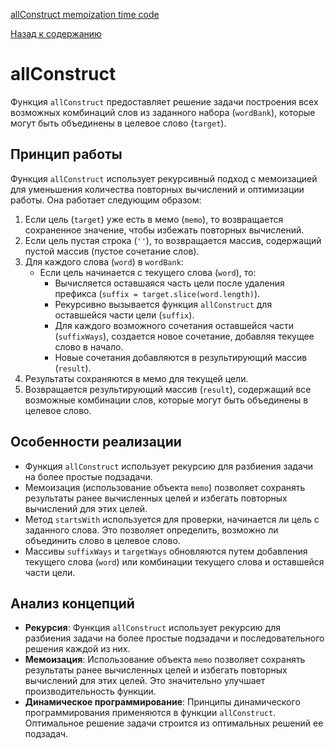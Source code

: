 [allConstruct memoization time code](https://www.youtube.com/watch?v=oBt53YbR9Kk&t=10050s)

[Назад к содержанию](../README.md)

# allConstruct

Функция `allConstruct` предоставляет решение задачи построения всех возможных комбинаций слов из заданного набора (`wordBank`), которые могут быть объединены в целевое слово (`target`).

## Принцип работы

Функция `allConstruct` использует рекурсивный подход с мемоизацией для уменьшения количества повторных вычислений и оптимизации работы. Она работает следующим образом:

1. Если цель (`target`) уже есть в мемо (`memo`), то возвращается сохраненное значение, чтобы избежать повторных вычислений.
2. Если цель пустая строка (`''`), то возвращается массив, содержащий пустой массив (пустое сочетание слов).
3. Для каждого слова (`word`) в `wordBank`:
    - Если цель начинается с текущего слова (`word`), то:
        - Вычисляется оставшаяся часть цели после удаления префикса (`suffix = target.slice(word.length)`).
        - Рекурсивно вызывается функция `allConstruct` для оставшейся части цели (`suffix`).
        - Для каждого возможного сочетания оставшейся части (`suffixWays`), создается новое сочетание, добавляя текущее слово в начало.
        - Новые сочетания добавляются в результирующий массив (`result`).
4. Результаты сохраняются в мемо для текущей цели.
5. Возвращается результирующий массив (`result`), содержащий все возможные комбинации слов, которые могут быть объединены в целевое слово.

## Особенности реализации

- Функция `allConstruct` использует рекурсию для разбиения задачи на более простые подзадачи.
- Мемоизация (использование объекта `memo`) позволяет сохранять результаты ранее вычисленных целей и избегать повторных вычислений для этих целей.
- Метод `startsWith` используется для проверки, начинается ли цель с заданного слова. Это позволяет определить, возможно ли объединить слово в целевое слово.
- Массивы `suffixWays` и `targetWays` обновляются путем добавления текущего слова (`word`) или комбинации текущего слова и оставшейся части цели.

## Анализ концепций

- **Рекурсия**: Функция `allConstruct` использует рекурсию для разбиения задачи на более простые подзадачи и последовательного решения каждой из них.
- **Мемоизация**: Использование объекта `memo` позволяет сохранять результаты ранее вычисленных целей и избегать повторных вычислений для этих целей. Это значительно улучшает производительность функции.
- **Динамическое программирование**: Принципы динамического программирования применяются в функции `allConstruct`. Оптимальное решение задачи строится из оптимальных решений ее подзадач.
